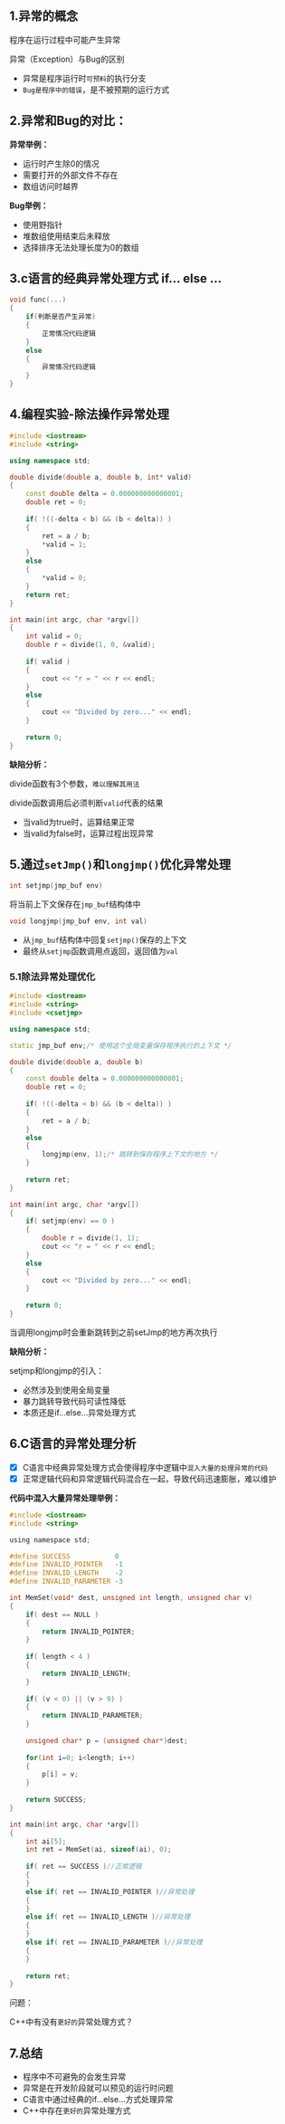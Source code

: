 ## 1.异常的概念

程序在运行过程中可能产生异常

异常（Exception）与Bug的区别

- 异常是程序运行时`可预料`的执行分支
- `Bug是程序中的错误`，是不被预期的运行方式

## 2.异常和Bug的对比：

**异常举例：**

- 运行时产生除0的情况
- 需要打开的外部文件不存在
- 数组访问时越界

**Bug举例：**

- 使用野指针
- 堆数组使用结束后未释放
- 选择排序无法处理长度为0的数组

## 3.c语言的经典异常处理方式 if... else ...

```c
void func(...)
{
	if(判断是否产生异常)
	{
		正常情况代码逻辑
	}
	else
	{
		异常情况代码逻辑
	}
}
```

## 4.编程实验-除法操作异常处理

```c++
#include <iostream>
#include <string>

using namespace std;

double divide(double a, double b, int* valid)
{
    const double delta = 0.000000000000001;
    double ret = 0;
    
    if( !((-delta < b) && (b < delta)) )
    {
        ret = a / b;
        *valid = 1;
    }
    else
    {
        *valid = 0;
    }
    return ret;
}

int main(int argc, char *argv[])
{   
    int valid = 0;
    double r = divide(1, 0, &valid);
    
    if( valid )
    {
        cout << "r = " << r << endl;
    }
    else
    {
        cout << "Divided by zero..." << endl;
    }
    
    return 0;
}

```

**缺陷分析：**

divide函数有3个参数，`难以理解其用法`

divide函数调用后必须判断`valid`代表的结果

- 当valid为true时，运算结果正常
- 当valid为false时，运算过程出现异常

## 5.通过`setJmp()`和`longjmp()`优化异常处理

```c
int setjmp(jmp_buf env)
```

将当前上下文保存在`jmp_buf`结构体中

```c
void longjmp(jmp_buf env, int val)
```

- 从`jmp_buf`结构体中回复`setjmp()`保存的上下文
- 最终从`setjmp`函数调用点返回，返回值为`val`

### 5.1除法异常处理优化

```c++
#include <iostream>
#include <string>
#include <csetjmp>

using namespace std;

static jmp_buf env;/* 使用这个全局变量保存程序执行的上下文 */

double divide(double a, double b)
{
    const double delta = 0.000000000000001;
    double ret = 0;
    
    if( !((-delta < b) && (b < delta)) )
    {
        ret = a / b;
    }
    else
    {
        longjmp(env, 1);/* 跳转到保存程序上下文的地方 */
    }
    
    return ret;
}

int main(int argc, char *argv[])
{   
    if( setjmp(env) == 0 )
    {
        double r = divide(1, 1);
        cout << "r = " << r << endl;
    }
    else
    {
        cout << "Divided by zero..." << endl;
    }
    
    return 0;
}

```

当调用longjmp时会重新跳转到之前setJmp的地方再次执行

**缺陷分析：**

setjmp和longjmp的引入：

- 必然涉及到使用全局变量
- 暴力跳转导致代码可读性降低
- 本质还是if...else...异常处理方式

## 6.C语言的异常处理分析

- [x] C语言中经典异常处理方式会使得程序中逻辑中`混入大量的处理异常的代码`
- [x] 正常逻辑代码和异常逻辑代码混合在一起，导致代码迅速膨胀，难以维护

**代码中混入大量异常处理举例：**

```c
#include <iostream>
#include <string>

using namespace std;

#define SUCCESS           0 
#define INVALID_POINTER   -1
#define INVALID_LENGTH    -2
#define INVALID_PARAMETER -3

int MemSet(void* dest, unsigned int length, unsigned char v)
{
    if( dest == NULL )
    {
        return INVALID_POINTER;
    }
    
    if( length < 4 )
    {
        return INVALID_LENGTH;
    }
    
    if( (v < 0) || (v > 9) )
    {
        return INVALID_PARAMETER;
    }
    
    unsigned char* p = (unsigned char*)dest;
    
    for(int i=0; i<length; i++)
    {
        p[i] = v;
    }
    
    return SUCCESS;
}

int main(int argc, char *argv[])
{
    int ai[5];
    int ret = MemSet(ai, sizeof(ai), 0);
    
    if( ret == SUCCESS )//正常逻辑
    {
    }
    else if( ret == INVALID_POINTER )//异常处理
    {
    }
    else if( ret == INVALID_LENGTH )//异常处理
    {
    }
    else if( ret == INVALID_PARAMETER )//异常处理
    {
    }
    
    return ret;
}

```

问题：

C++中有没有`更好的`异常处理方式？

## 7.总结

- 程序中不可避免的会发生异常
- 异常是在开发阶段就可以预见的运行时问题
- C语言中通过经典的if...else...方式处理异常
- C++中存在`更好的`异常处理方式